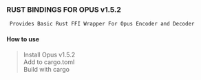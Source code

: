 ### RUST BINDINGS FOR OPUS v1.5.2

``` Provides Basic Rust FFI Wrapper For Opus Encoder and Decoder```

#### How to use

> Install Opus v1.5.2 <br>
> Add to cargo.toml <br>
> Build with cargo